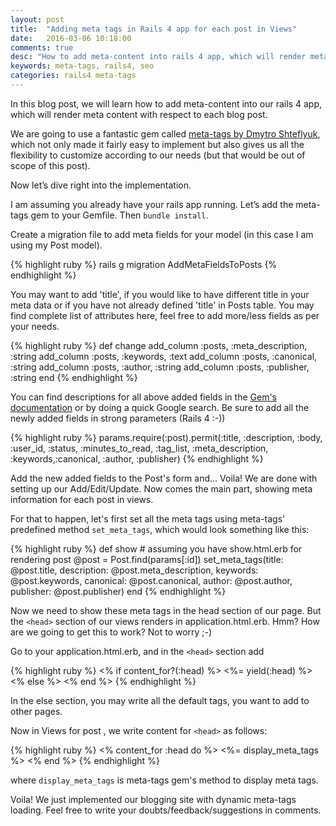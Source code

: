 ```yaml
---
layout: post
title:  "Adding meta tags in Rails 4 app for each post in Views"
date:   2016-03-06 10:18:00
comments: true
desc: "How to add meta-content into rails 4 app, which will render meta content with respect to each blog post. "
keywords: meta-tags, rails4, seo
categories: rails4 meta-tags
---
```


In this blog post, we will learn how to add meta-content into our rails 4 app, which will render meta content with respect to each blog post. 

We are going to use a fantastic gem called [meta-tags by Dmytro Shteflyuk][gem-link], which not only made it fairly easy to implement but also gives us all the flexibility to customize according to our needs (but that would be out of scope of this post).

Now let’s dive right into the implementation. 

I am assuming you already have your rails app running. Let’s add the meta-tags gem to your Gemfile. Then `bundle install`.

Create a migration file to add meta fields for your model (in this case I am using my Post model).

{% highlight ruby %}
rails g migration AddMetaFieldsToPosts
{% endhighlight %}

You may want to add 'title', if you would like to have different title in your meta data or if you have not already defined 'title' in Posts table. You may find complete list of attributes here, feel free to add more/less fields as per your needs.

{% highlight ruby %}
def change
   add_column :posts, :meta_description, :string
   add_column :posts, :keywords, :text
   add_column :posts, :canonical, :string
   add_column :posts, :author, :string
   add_column :posts, :publisher, :string
end
{% endhighlight %}

You can find descriptions for all above added fields in the [Gem's documentation][doc-link] or by doing a quick Google search. Be sure to add all the newly added fields in strong parameters (Rails 4 :-))

{% highlight ruby %}
params.require(:post).permit(:title, :description, :body, :user_id, :status, :minutes_to_read, :tag_list, :meta_description, :keywords,:canonical, :author, :publisher)
{% endhighlight %}

Add the new added fields to the Post's form and... Voila! We are done with setting up our Add/Edit/Update. Now comes the main part, showing meta information for each post in views. 

For that to happen, let's first set all the meta tags using meta-tags' predefined method `set_meta_tags`, which would look something like this: 

{% highlight ruby %}
def show # assuming you have show.html.erb for rendering post
@post = Post.find(params[:id])
set_meta_tags(title: @post.title,
                     description: @post.meta_description,
                     keywords: @post.keywords,
                     canonical: @post.canonical,
                     author: @post.author,
                     publisher: @post.publisher)
end
{% endhighlight %}

Now we need to show these meta tags in the head section of our page. But the `<head>` section of our views renders in application.html.erb. Hmm? How are we going to get this to work? Not to worry ;-)

Go to your application.html.erb, and in the `<head>` section add

{% highlight ruby %}
<% if content_for?(:head) %>
    <%= yield(:head) %>
<% else %>
    <title>D Agarwal</title>
<% end %>
{% endhighlight %} 

In the else section, you may write all the default tags, you want to add to other pages. 

Now in Views for post , we write content for `<head>` as follows:

{% highlight ruby %}
<% content_for :head do %>
     <%= display_meta_tags %>
<% end %>
{% endhighlight %}

where `display_meta_tags` is meta-tags gem's method to display meta tags. 

Voila! We just implemented our blogging site with dynamic meta-tags loading. Feel free to write your doubts/feedback/suggestions in comments.

[gem-link]: https://github.com/kpumuk/meta-tags
[doc-link]: https://github.com/kpumuk/meta-tags